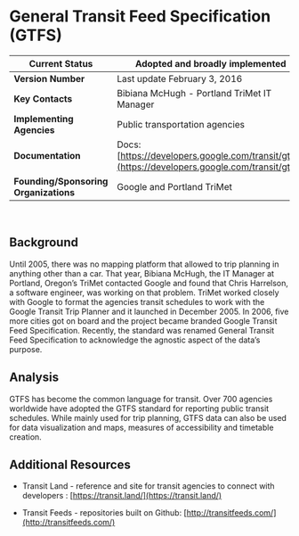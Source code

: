 # General Transit Feed Specification (GTFS)

| **Current Status** | Adopted and broadly implemented |
| --- | --- |
| **Version Number** | Last update February 3, 2016 |
| **Key Contacts** | Bibiana McHugh - Portland TriMet IT Manager |
| **Implementing Agencies** | Public transportation agencies |
| **Documentation** | Docs: [https://developers.google.com/transit/gtfs/](https://developers.google.com/transit/gtfs/) |
| **Founding/Sponsoring Organizations** | Google and Portland TriMet |
<br>

## Background

Until 2005, there was no mapping platform that allowed to trip planning in anything other than a car. That year, Bibiana McHugh, the IT Manager at Portland, Oregon’s TriMet contacted Google and found that Chris Harrelson, a software engineer, was working on that problem. TriMet worked closely with Google to format the agencies transit schedules to work with the Google Transit Trip Planner and it launched in December 2005\. In 2006, five more cities got on board and the project became branded Google Transit Feed Specification. Recently, the standard was renamed General Transit Feed Specification to acknowledge the agnostic aspect of the data’s purpose.

## Analysis

GTFS has become the common language for transit. Over 700 agencies worldwide have adopted the GTFS standard for reporting public transit schedules. While mainly used for trip planning, GTFS data can also be used for data visualization and maps, measures of accessibility and timetable creation.

## Additional Resources

*   Transit Land - reference and site for transit agencies to connect with developers : [https://transit.land/](https://transit.land/)

*   Transit Feeds - repositories built on Github: [http://transitfeeds.com/](http://transitfeeds.com/)
